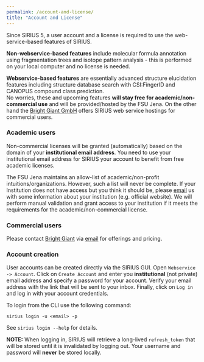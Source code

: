 ```yaml
---
permalink: /account-and-license/
title: "Account and License"
---
```


Since SIRIUS 5, a user account and a license is required to use the web-service-based
features of SIRIUS.

**Non-webservice-based features** include molecular formula annotation using fragmentation trees and isotope pattern analysis -
this is performed on your local computer and no license is needed.

**Webservice-based features** are essentially advanced structure elucidation features including structure database search 
with CSI:FingerID and CANOPUS compound class prediction.  
No worries, these and upcoming features **will stay free for academic/non-commercial use**
and will be provided/hosted by the FSU Jena. On the other hand the [Bright Giant GmbH](https://bright-giant.com/) 
offers SIRIUS web service hostings for commercial users. 

### Academic users
Non-commercial licenses will be granted (automatically) based on the domain of your 
**institutional email address**. You need to use your institutional email address for SIRIUS your account
to benefit from free academic licenses.

The FSU Jena maintains an allow-list of academic/non-profit intuitions/organizations. However, such a 
list will never be complete. If your Institution does not have access but you think it should be, please 
[email](mailto:sirius@uni-jena.de) us with some information about your institution (e.g. official website). 
We will perform manual validation and grant access to your institution if it meets the requirements for the 
academic/non-commercial license. 

### Commercial users
Please contact [Bright Giant](https://bright-giant.com/) via [email](mailto:info@bright-giant.com) for offerings and pricing.  

### Account creation
User accounts can be created directly via the SIRIUS GUI.
Open `Webservice -> Account`. Click on `Create Account` and enter you **institutional** (not private) email address
and specify a password for your account. Verify your email address with the link that will be sent to your inbox.
Finally, click on `Log in` and log in with your account credentials.

To login from the CLI use the following command:
```
sirius login -u <email> -p
```
See `sirius login --help` for details.

**NOTE:** When logging in, SIRIUS will retrieve a long-lived `refresh_token` that will be stored until it is invalidated 
by logging out. Your username and password will **never** be stored locally.
